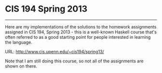 # CIS 194 Spring 2013
------------------------------------------------------------------------------------------------------------------
Here are my implementations of the solutions to the homework assignments assigned 
in CIS 194, Spring 2013 - this is a well-known Haskell course that's often 
referred to as a good starting point for people interested in learning the 
language.

URL: http://www.cis.upenn.edu/~cis194/spring13/

Note that I am still doing this course, so not all of the assignments are shown
on there.
